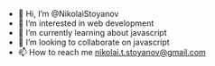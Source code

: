 - 👋 Hi, I’m @NikolaiStoyanov
- 👀 I’m interested in web development
- 🌱 I’m currently learning about javascript
- 💞️ I’m looking to collaborate on javascript
- 📫 How to reach me nikolai.t.stoyanov@gmail.com

<!---
NikolaiStoyanov/NikolaiStoyanov is a ✨ special ✨ repository because its `README.md` (this file) appears on your GitHub profile.
You can click the Preview link to take a look at your changes.
--->

